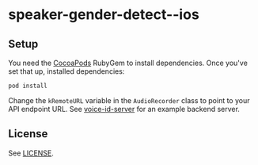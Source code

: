 # speaker-gender-detect--ios

## Setup

You need the [CocoaPods](https://cocoapods.org/) RubyGem to install dependencies.
Once you've set that up, installed dependencies:

    pod install

Change the `kRemoteURL` variable in the `AudioRecorder` class to point
to your API endpoint URL. See
[voice-id-server](https://github.com/doberman/voice-id-server) for an
example backend server.

## License

See [LICENSE](https://github.com/doberman/speaker-gender-detect--ios/blob/master/LICENSE).
